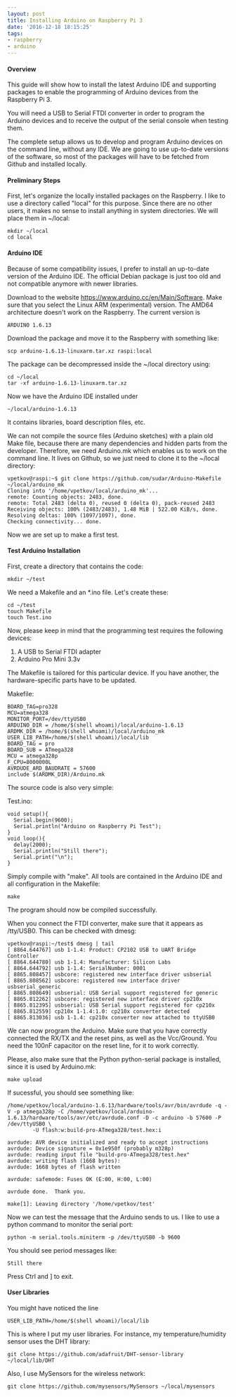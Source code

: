 ```yaml
---
layout: post
title: Installing Arduino on Raspberry Pi 3
date: '2016-12-18 18:15:25'
tags:
- raspberry
- arduino
---
```


#### Overview
This guide will show how to install the latest Arduino IDE and supporting packages to enable the programming of Arduino devices from the Raspberry Pi 3.

You will need a USB to Serial FTDI converter in order to program the Arduino devices and to receive the output of the serial console when testing them.

The complete setup allows us to develop and program Arduino devices on the command line, without any IDE. We are going to use up-to-date versions of the software, so most of the packages will have to be fetched from Github and installed locally.

#### Preliminary Steps

First, let's organize the locally installed packages on the Raspberry. I like to use a directory called "local" for this purpose. Since there are no other users, it makes no sense to install anything in system directories. We will place them in ~/local:

```
mkdir ~/local
cd local
```

#### Arduino IDE

Because of some compatibility issues, I prefer to install an up-to-date version of the Arduino IDE. The official Debian package is just too old and not compatible anymore with newer libraries.

Download to the website https://www.arduino.cc/en/Main/Software. Make sure that you select the Linux ARM (experimental) version. The AMD64 architecture doesn't work on the Raspberry. The current version is 
```
ARDUINO 1.6.13
```
Download the package and move it to the Raspberry with something like:
```
scp arduino-1.6.13-linuxarm.tar.xz raspi:local
```
The package can be decompressed inside the ~/local directory using:
```
cd ~/local
tar -xf arduino-1.6.13-linuxarm.tar.xz
```
Now we have the Arduino IDE installed under
```
~/local/arduino-1.6.13
```
It contains libraries, board description files, etc.

We can not compile the source files (Arduino sketches) with a plain old Make file, because there are many dependencies and hidden parts from the developer. Therefore, we need Arduino.mk which enables us to work on the command line. It lives on Github, so we just need to clone it to the ~/local directory:

```
vpetkov@raspi:~$ git clone https://github.com/sudar/Arduino-Makefile ~/local/arduino_mk
Cloning into '/home/vpetkov/local/arduino_mk'...
remote: Counting objects: 2483, done.
remote: Total 2483 (delta 0), reused 0 (delta 0), pack-reused 2483
Receiving objects: 100% (2483/2483), 1.48 MiB | 522.00 KiB/s, done.
Resolving deltas: 100% (1097/1097), done.
Checking connectivity... done.
```
Now we are set up to make a first test.

#### Test Arduino Installation
First, create a directory that contains the code:
```
mkdir ~/test
```
We need a Makefile and an *.ino file. Let's create these:
```
cd ~/test
touch Makefile
touch Test.ino
```
Now, please keep in mind that the programming test requires the following devices:

1. A USB to Serial FTDI adapter
2. Arduino Pro Mini 3.3v

The Makefile is tailored for this particular device. If you have another, the hardware-specific parts have to be updated.

Makefile:
```
BOARD_TAG=pro328
MCU=atmega328
MONITOR_PORT=/dev/ttyUSB0
ARDUINO_DIR = /home/$(shell whoami)/local/arduino-1.6.13
ARDMK_DIR = /home/$(shell whoami)/local/arduino_mk
USER_LIB_PATH=/home/$(shell whoami)/local/lib
BOARD_TAG = pro
BOARD_SUB = ATmega328
MCU = atmega328p
F_CPU=8000000L
AVRDUDE_ARD_BAUDRATE = 57600
include $(ARDMK_DIR)/Arduino.mk
```

The source code is also very simple:

Test.ino:
```
void setup(){
  Serial.begin(9600);
  Serial.println("Arduino on Raspberry Pi Test");
}
void loop(){
  delay(2000);
  Serial.println("Still there");
  Serial.print("\n");
}
```

Simply compile with "make". All tools are contained in the Arduino IDE and all configuration in the Makefile:

```
make
```

The program should now be compiled successfully.

When you connect the FTDI converter, make sure that it appears as /tty/USB0. This can be checked with dmesg:

```
vpetkov@raspi:~/test$ dmesg | tail
[ 8864.644767] usb 1-1.4: Product: CP2102 USB to UART Bridge Controller
[ 8864.644780] usb 1-1.4: Manufacturer: Silicon Labs
[ 8864.644792] usb 1-1.4: SerialNumber: 0001
[ 8865.808457] usbcore: registered new interface driver usbserial
[ 8865.808562] usbcore: registered new interface driver usbserial_generic
[ 8865.808649] usbserial: USB Serial support registered for generic
[ 8865.812262] usbcore: registered new interface driver cp210x
[ 8865.812395] usbserial: USB Serial support registered for cp210x
[ 8865.812559] cp210x 1-1.4:1.0: cp210x converter detected
[ 8865.813036] usb 1-1.4: cp210x converter now attached to ttyUSB0
```
We can now program the Arduino. Make sure that you have correctly connected the RX/TX and the reset pins, as well as the Vcc/Ground. You need the 100nF capacitor on the reset line, for it to work correctly.

Please, also make sure that the Python python-serial package is installed, since it is used by Arduino.mk:

```
make upload
```
If sucessful, you should see something like:
```
/home/vpetkov/local/arduino-1.6.13/hardware/tools/avr/bin/avrdude -q -V -p atmega328p -C /home/vpetkov/local/arduino-1.6.13/hardware/tools/avr/etc/avrdude.conf -D -c arduino -b 57600 -P /dev/ttyUSB0 \
		-U flash:w:build-pro-ATmega328/test.hex:i

avrdude: AVR device initialized and ready to accept instructions
avrdude: Device signature = 0x1e950f (probably m328p)
avrdude: reading input file "build-pro-ATmega328/test.hex"
avrdude: writing flash (1668 bytes):
avrdude: 1668 bytes of flash written

avrdude: safemode: Fuses OK (E:00, H:00, L:00)

avrdude done.  Thank you.

make[1]: Leaving directory '/home/vpetkov/test'
```

Now we can test the message that the Arduino sends to us. I like to use a python command to monitor the serial port:

```
python -m serial.tools.miniterm -p /dev/ttyUSB0 -b 9600
```

You should see period messages like:

```
Still there
```

Press Ctrl and ] to exit.

#### User Libraries

You might have noticed the line 

```
USER_LIB_PATH=/home/$(shell whoami)/local/lib
```

This is where I put my user libraries. For instance, my temperature/humidity sensor uses the DHT library:

```
git clone https://github.com/adafruit/DHT-sensor-library ~/local/lib/DHT
```
Also, I use MySensors for the wireless network:

```
git clone https://github.com/mysensors/MySensors ~/local/mysensors
```
